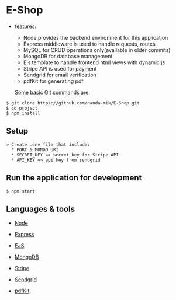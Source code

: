 # E-Shop

* features:
  * Node provides the backend environment for this application
  * Express middleware is used to handle requests, routes
  * MySQL for CRUD operations only(available in older commits)
  * MongoDB for database management
  * Ejs template to handle frontend html views with dynamic js
  * Stripe API is used for payment 
  * Sendgrid for email verification 
  * pdfKit for generating pdf
  
  Some basic Git commands are:

```
$ git clone https://github.com/nanda-mik/E-Shop.git
$ cd project
$ npm install

```
## Setup

```
> Create .env file that include:
  * PORT & MONGO_URI
  * SECRET_KEY => secret key for Stripe API
  * API_KEY => api key from sendgrid

```

## Run the application for development

```
$ npm start

```

## Languages & tools

- [Node](https://nodejs.org/en/)

- [Express](https://expressjs.com/)

- [EJS](https://ejs.co/)

- [MongoDB](https://www.mongodb.com/)

- [Stripe](https://stripe.com/docs)

- [Sendgrid](https://sendgrid.com/docs/)

- [pdfKit](https://pdfkit.org/)
